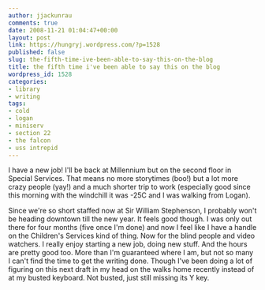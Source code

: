 ```yaml
---
author: jjackunrau
comments: true
date: 2008-11-21 01:04:47+00:00
layout: post
link: https://hungryj.wordpress.com/?p=1528
published: false
slug: the-fifth-time-ive-been-able-to-say-this-on-the-blog
title: the fifth time i've been able to say this on the blog
wordpress_id: 1528
categories:
- library
- writing
tags:
- cold
- logan
- miniserv
- section 22
- the falcon
- uss intrepid
---
```


I have a new job! I'll be back at Millennium but on the second floor in Special Services. That means no more storytimes (boo!) but a lot more crazy people (yay!) and a much shorter trip to work (especially good since this morning with the windchill it was -25C and I was walking from Logan).

Since we're so short staffed now at Sir William Stephenson, I probably won't be heading downtown till the new year. It feels good though. I was only out there for four months (five once I'm done) and now I feel like I have a handle on the Children's Services kind of thing. Now for the blind people and video watchers. I really enjoy starting a new job, doing new stuff. And the hours are pretty good too. More than I'm guaranteed where I am, but not so many I can't find the time to get the writing done. Though I've been doing a lot of figuring on this next draft in my head on the walks home recently instead of at my busted keyboard. Not busted, just still missing its Y key.
